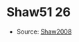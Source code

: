 <a name="material" />

# Shaw51 26
<script type="application/ld+json">
  {
    "@context": "https://schema.org/",
    "@type": "ChemicalSubstance",
    "http://purl.org/dc/terms/conformsTo":
      {
        "@type": "CreativeWork",
        "@id": "https://bioschemas.org/profiles/ChemicalSubstance/0.4-RELEASE/"
      },
    "@id": "https://egonw.github.io/nanowiki/nanowiki56.html#material",
    "name": "Shaw51 26",
    "sameAs": "http://127.0.0.1/mediawiki/index.php/Special:URIResolver/Shaw51_26"
  }
</script>


* Source: [Shaw2008](Shaw2008.md)
